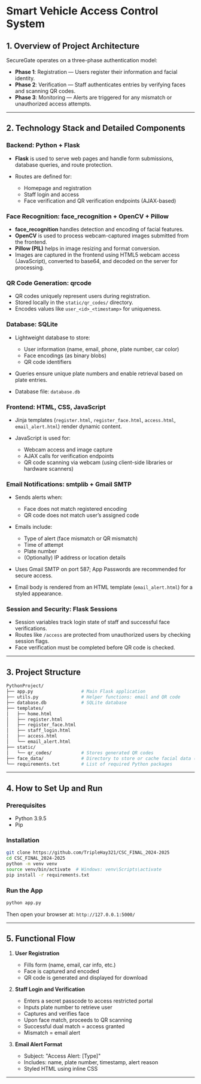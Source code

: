 # Smart Vehicle Access Control System



## 1. Overview of Project Architecture

SecureGate operates on a three-phase authentication model:

* **Phase 1**: Registration — Users register their information and facial identity.
* **Phase 2**: Verification — Staff authenticates entries by verifying faces and scanning QR codes.
* **Phase 3**: Monitoring — Alerts are triggered for any mismatch or unauthorized access attempts.

---

## 2. Technology Stack and Detailed Components

### Backend: **Python + Flask**

* **Flask** is used to serve web pages and handle form submissions, database queries, and route protection.
* Routes are defined for:

  * Homepage and registration
  * Staff login and access
  * Face verification and QR verification endpoints (AJAX-based)

### Face Recognition: **face\_recognition + OpenCV + Pillow**

* **face\_recognition** handles detection and encoding of facial features.
* **OpenCV** is used to process webcam-captured images submitted from the frontend.
* **Pillow (PIL)** helps in image resizing and format conversion.
* Images are captured in the frontend using HTML5 webcam access (JavaScript), converted to base64, and decoded on the server for processing.

### QR Code Generation: **qrcode**

* QR codes uniquely represent users during registration.
* Stored locally in the `static/qr_codes/` directory.
* Encodes values like `user_<id>_<timestamp>` for uniqueness.

### Database: **SQLite**

* Lightweight database to store:

  * User information (name, email, phone, plate number, car color)
  * Face encodings (as binary blobs)
  * QR code identifiers
* Queries ensure unique plate numbers and enable retrieval based on plate entries.
* Database file: `database.db`

### Frontend: **HTML, CSS, JavaScript**

* Jinja templates (`register.html`, `register_face.html`, `access.html`, `email_alert.html`) render dynamic content.
* JavaScript is used for:

  * Webcam access and image capture
  * AJAX calls for verification endpoints
  * QR code scanning via webcam (using client-side libraries or hardware scanners)

### Email Notifications: **smtplib + Gmail SMTP**

* Sends alerts when:

  * Face does not match registered encoding
  * QR code does not match user’s assigned code
* Emails include:

  * Type of alert (face mismatch or QR mismatch)
  * Time of attempt
  * Plate number
  * (Optionally) IP address or location details
* Uses Gmail SMTP on port 587; App Passwords are recommended for secure access.
* Email body is rendered from an HTML template (`email_alert.html`) for a styled appearance.

### Session and Security: **Flask Sessions**

* Session variables track login state of staff and successful face verifications.
* Routes like `/access` are protected from unauthorized users by checking session flags.
* Face verification must be completed before QR code is checked.

---

## 3. Project Structure

```bash
PythonProject/
├── app.py                  # Main Flask application
├── utils.py                # Helper functions: email and QR code
├── database.db             # SQLite database
├── templates/
│   ├── home.html
│   ├── register.html
│   ├── register_face.html
│   ├── staff_login.html
│   ├── access.html
│   └── email_alert.html
├── static/
│   └── qr_codes/           # Stores generated QR codes
├── face_data/              # Directory to store or cache facial data (if needed)
└── requirements.txt        # List of required Python packages
```

---

## 4. How to Set Up and Run

### Prerequisites

* Python 3.9.5
* Pip

### Installation

```bash
git clone https://github.com/TripleHay321/CSC_FINAL_2024-2025
cd CSC_FINAL_2024-2025
python -m venv venv
source venv/bin/activate  # Windows: venv\Scripts\activate
pip install -r requirements.txt
```


### Run the App

```bash
python app.py
```

Then open your browser at: `http://127.0.0.1:5000/`

---

## 5. Functional Flow

1. **User Registration**

   * Fills form (name, email, car info, etc.)
   * Face is captured and encoded
   * QR code is generated and displayed for download

2. **Staff Login and Verification**

   * Enters a secret passcode to access restricted portal
   * Inputs plate number to retrieve user
   * Captures and verifies face
   * Upon face match, proceeds to QR scanning
   * Successful dual match = access granted
   * Mismatch = email alert

3. **Email Alert Format**

   * Subject: "Access Alert: \[Type]"
   * Includes: name, plate number, timestamp, alert reason
   * Styled HTML using inline CSS

---

